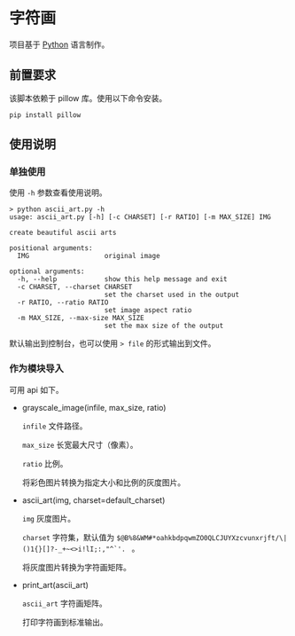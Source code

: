 # 字符画

项目基于 [Python](https://www.python.org/) 语言制作。

## 前置要求

该脚本依赖于 pillow 库。使用以下命令安装。

```
pip install pillow
```

## 使用说明

### 单独使用

使用 `-h` 参数查看使用说明。

```
> python ascii_art.py -h
usage: ascii_art.py [-h] [-c CHARSET] [-r RATIO] [-m MAX_SIZE] IMG

create beautiful ascii arts

positional arguments:
  IMG                   original image

optional arguments:
  -h, --help            show this help message and exit
  -c CHARSET, --charset CHARSET
                        set the charset used in the output
  -r RATIO, --ratio RATIO
                        set image aspect ratio
  -m MAX_SIZE, --max-size MAX_SIZE
                        set the max size of the output
```

默认输出到控制台，也可以使用 `> file` 的形式输出到文件。

### 作为模块导入

可用 api 如下。

- grayscale_image(infile, max_size, ratio)

    `infile` 文件路径。

    `max_size` 长宽最大尺寸（像素）。

    `ratio` 比例。

    将彩色图片转换为指定大小和比例的灰度图片。

- ascii_art(img, charset=default_charset)
  
    `img` 灰度图片。

    `charset` 字符集，默认值为 ``$@B%8&WM#*oahkbdpqwmZO0QLCJUYXzcvunxrjft/\|()1{}[]?-_+~<>i!lI;:,"^`'. `` 。

    将灰度图片转换为字符画矩阵。

- print_art(ascii_art)

    `ascii_art` 字符画矩阵。

    打印字符画到标准输出。
